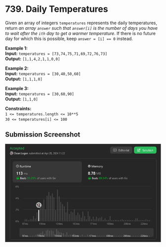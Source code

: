 # 739. Daily Temperatures

Given an array of integers `temperatures` represents the daily temperatures, return *an array `answer` such that `answer[i]` is the number of days you have to wait after the `ith` day to get a warmer temperature*. If there is no future day for which this is possible, keep `answer = [i] == 0` instead.  

**Example 1:**  
    **Input:** `temperatures = [73,74,75,71,69,72,76,73]`  
    **Output:** `[1,1,4,2,1,1,0,0]`  

**Example 2:**  
    **Input:** `temperatures = [30,40,50,60]`  
    **Output:** `[1,1,1,0]`  

**Example 3:**  
    **Input:** `temperatures = [30,60,90]`  
    **Output:** `[1,1,0]`  

**Constraints:**  
    `1 <= temperatures.length <= 10**5`  
    `30 <= temperatures[i] <= 100`  

## Submission Screenshot

![Image](./daily-temperatures.png)